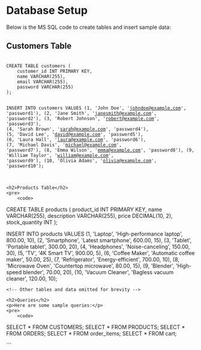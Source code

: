 
<!DOCTYPE html>
<html lang="en">
<head>
    <meta charset="UTF-8">
    <meta name="viewport" content="width=device-width, initial-scale=1.0">
    <title>README</title>
</head>
<body>
    <h1>Database Setup</h1>
    <p>Below is the MS SQL code to create tables and insert sample data:</p>
    <h2>Customers Table</h2>
    <pre>
        <code>
CREATE TABLE customers (
    customer_id INT PRIMARY KEY,
    name VARCHAR(255),
    email VARCHAR(255),
    password VARCHAR(255)
);

INSERT INTO customers VALUES
(1, 'John Doe', 'johndoe@example.com', 'password1'),
(2, 'Jane Smith', 'janesmith@example.com', 'password2'),
(3, 'Robert Johnson', 'robert@example.com', 'password3'),
(4, 'Sarah Brown', 'sarah@example.com', 'password4'),
(5, 'David Lee', 'david@example.com', 'password5'),
(6, 'Laura Hall', 'laura@example.com', 'password6'),
(7, 'Michael Davis', 'michael@example.com', 'password7'),
(8, 'Emma Wilson', 'emma@example.com', 'password8'),
(9, 'William Taylor', 'william@example.com', 'password9'),
(10, 'Olivia Adams', 'olivia@example.com', 'password10');
        </code>
    </pre>

    <h2>Products Table</h2>
    <pre>
        <code>
CREATE TABLE products (
    product_id INT PRIMARY KEY,
    name VARCHAR(255),
    description VARCHAR(255),
    price DECIMAL(10, 2),
    stock_quantity INT
);

INSERT INTO products VALUES
(1, 'Laptop', 'High-performance laptop', 800.00, 10),
(2, 'Smartphone', 'Latest smartphone', 600.00, 15),
(3, 'Tablet', 'Portable tablet', 300.00, 20),
(4, 'Headphones', 'Noise-canceling', 150.00, 30),
(5, 'TV', '4K Smart TV', 900.00, 5),
(6, 'Coffee Maker', 'Automatic coffee maker', 50.00, 25),
(7, 'Refrigerator', 'Energy-efficient', 700.00, 10),
(8, 'Microwave Oven', 'Countertop microwave', 80.00, 15),
(9, 'Blender', 'High-speed blender', 70.00, 20),
(10, 'Vacuum Cleaner', 'Bagless vacuum cleaner', 120.00, 10);
        </code>
    </pre>

    <!-- Other tables and data omitted for brevity -->

    <h2>Queries</h2>
    <p>Here are some sample queries:</p>
    <pre>
        <code>
SELECT * FROM CUSTOMERS;
SELECT * FROM PRODUCTS;
SELECT * FROM ORDERS;
SELECT * FROM order_items;
SELECT * FROM cart;
        </code>
    </pre>
</body>
</html>
```
